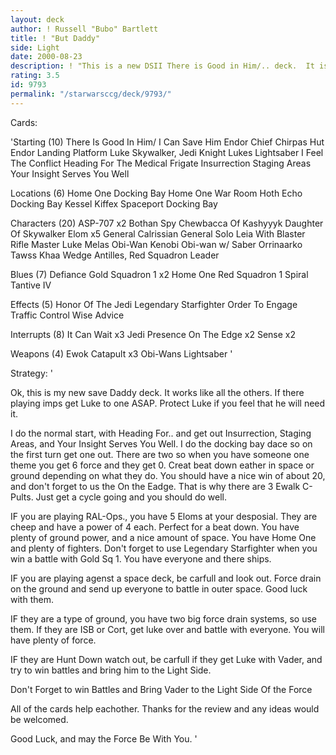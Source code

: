 ```yaml
---
layout: deck
author: ! Russell "Bubo" Bartlett
title: ! "But Daddy"
side: Light
date: 2000-08-23
description: ! "This is a new DSII There is Good in Him/.. deck.  It is a version of many decks I have seen on Deck Tech.	It works great and tricks up its' slives."
rating: 3.5
id: 9793
permalink: "/starwarsccg/deck/9793/"
---
```

Cards: 

'Starting (10)
There Is Good In Him/ I Can Save Him
Endor Chief Chirpas Hut
Endor Landing Platform
Luke Skywalker, Jedi Knight
Lukes Lightsaber
I Feel The Conflict
Heading For The Medical Frigate
Insurrection
Staging Areas
Your Insight Serves You Well

Locations (6)
Home One Docking Bay
Home One War Room
Hoth Echo Docking Bay
Kessel
Kiffex
Spaceport Docking Bay

Characters (20)
ASP-707 x2
Bothan Spy
Chewbacca Of Kashyyyk
Daughter Of Skywalker
Elom x5
General Calrissian
General Solo
Leia With Blaster Rifle
Master Luke
Melas
Obi-Wan Kenobi
Obi-wan w/ Saber
Orrinaarko
Tawss Khaa
Wedge Antilles, Red Squadron Leader

Blues (7)
Defiance
Gold Squadron 1 x2
Home One
Red Squadron 1
Spiral
Tantive IV

Effects (5)
Honor Of The Jedi
Legendary Starfighter
Order To Engage
Traffic Control
Wise Advice

Interrupts (8)
It Can Wait x3
Jedi Presence
On The Edge x2
Sense x2

Weapons (4)
Ewok Catapult x3
Obi-Wans Lightsaber
'

Strategy: '

Ok, this is my new save Daddy deck.  It works like all the others.	If there playing imps get Luke to one ASAP.  Protect Luke if you feel that he will need it.

I do the normal start, with Heading For.. and get out Insurrection, Staging Areas, and Your Insight Serves You Well.  I do the docking bay dace so on the first turn get one out.  There are two so when you have someone one theme you get 6 force and they get 0.  Creat beat down eather in space or ground depending on what they do.  You should have a nice win of about 20, and don't forget to us the On the Eadge.  That is why there are 3 Ewalk C-Pults.  Just get a cycle going and you should do well.

IF you are playing RAL-Ops., you have 5 Eloms at your desposial.  They are cheep and have a power of 4 each.  Perfect for a beat down.	You have plenty of ground power, and a nice amount of space.  You have Home One and plenty of fighters.  Don't forget to use Legendary Starfighter when you win a battle with Gold Sq 1.  You have everyone and there ships.

IF you are playing agenst a space deck, be carfull and look out.  Force drain on the ground and send up everyone to battle in outer space. Good luck with them.

IF they are a type of ground, you have two big force drain systems, so use them.  If they are ISB or Cort, get luke over and battle with everyone.  You will have plenty of force.

IF they are Hunt Down watch out, be carfull if they get Luke with Vader, and try to win battles and bring him to the Light Side.

Don't Forget to win Battles and Bring
Vader to the Light Side Of the
Force

All of the cards help eachother.  Thanks for the review and any ideas would be welcomed.

Good Luck, and may the Force Be With You.
'
